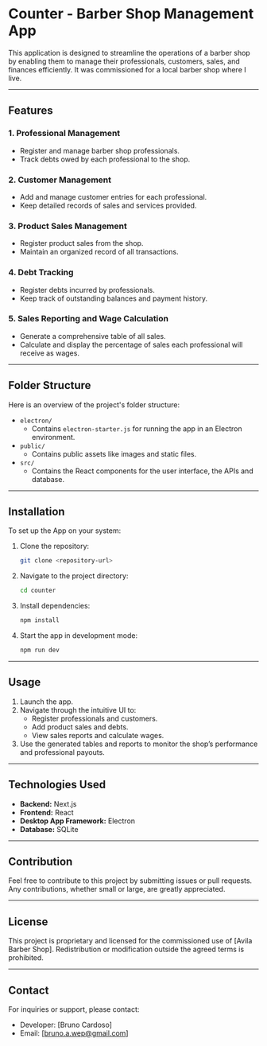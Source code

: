# Counter - Barber Shop Management App

This application is designed to streamline the operations of a barber shop by enabling them to manage their professionals, customers, sales, and finances efficiently. It was commissioned for a local barber shop where I live.

---

## Features

### 1. **Professional Management**
- Register and manage barber shop professionals.
- Track debts owed by each professional to the shop.

### 2. **Customer Management**
- Add and manage customer entries for each professional.
- Keep detailed records of sales and services provided.

### 3. **Product Sales Management**
- Register product sales from the shop.
- Maintain an organized record of all transactions.

### 4. **Debt Tracking**
- Register debts incurred by professionals.
- Keep track of outstanding balances and payment history.

### 5. **Sales Reporting and Wage Calculation**
- Generate a comprehensive table of all sales.
- Calculate and display the percentage of sales each professional will receive as wages.

---

## Folder Structure

Here is an overview of the project's folder structure:

- `electron/`
  - Contains `electron-starter.js` for running the app in an Electron environment.
- `public/`
  - Contains public assets like images and static files.
- `src/`
  - Contains the React components for the user interface, the APIs and database.

---

## Installation

To set up the App on your system:

1. Clone the repository:
   ```bash
   git clone <repository-url>
   ```

2. Navigate to the project directory:
   ```bash
   cd counter
   ```

3. Install dependencies:
   ```bash
   npm install
   ```

4. Start the app in development mode:
   ```bash
   npm run dev
   ```

---

## Usage

1. Launch the app.
2. Navigate through the intuitive UI to:
   - Register professionals and customers.
   - Add product sales and debts.
   - View sales reports and calculate wages.
3. Use the generated tables and reports to monitor the shop’s performance and professional payouts.

---

## Technologies Used

- **Backend:** Next.js
- **Frontend:** React
- **Desktop App Framework:** Electron
- **Database:** SQLite

---

## Contribution

Feel free to contribute to this project by submitting issues or pull requests. Any contributions, whether small or large, are greatly appreciated.

---

## License

This project is proprietary and licensed for the commissioned use of [Avila Barber Shop]. Redistribution or modification outside the agreed terms is prohibited.

---

## Contact

For inquiries or support, please contact:

- Developer: [Bruno Cardoso]
- Email: [bruno.a.wep@gmail.com]

